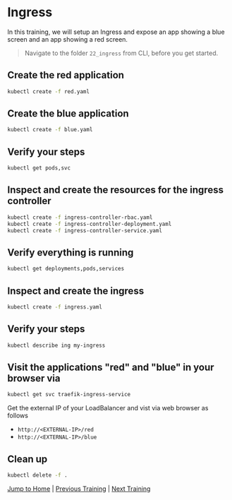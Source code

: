 # Ingress

In this training, we will setup an Ingress and expose an app showing a blue screen and an app showing a red screen.

>Navigate to the folder `22_ingress` from CLI, before you get started. 

## Create the red application

```bash
kubectl create -f red.yaml
```

## Create the blue application

```bash
kubectl create -f blue.yaml
```

## Verify your steps

```bash
kubectl get pods,svc
```

## Inspect and create the resources for the ingress controller

```bash
kubectl create -f ingress-controller-rbac.yaml
kubectl create -f ingress-controller-deployment.yaml
kubectl create -f ingress-controller-service.yaml
```

## Verify everything is running

```bash
kubectl get deployments,pods,services
```

## Inspect and create the ingress

```bash
kubectl create -f ingress.yaml
```

## Verify your steps

```bash
kubectl describe ing my-ingress
```

## Visit the applications "red" and "blue" in your browser via

```bash
kubectl get svc traefik-ingress-service
```
Get the external IP of your LoadBalancer and vist via web browser as follows
* `http://<EXTERNAL-IP>/red`
* `http://<EXTERNAL-IP>/blue`

## Clean up

```bash
kubectl delete -f .
```

[Jump to Home](../README.md) | [Previous Training](../21_scheduling-taints-and-tolerations/README.md) | [Next Training](../23_cordon/README.md)